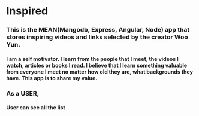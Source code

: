 # Inspired

### This is the MEAN(Mangodb, Express, Angular, Node) app that stores inspiring videos and links selected by the creator Woo Yun.

#### I am a self motivator. I learn from the people that I meet, the videos I watch, articles or books I read. I believe that I learn something valuable from everyone I meet no matter how old they are, what backgrounds they have. This app is to share my value.

### As a USER,

#### User can see all the list

####

####

####

####
